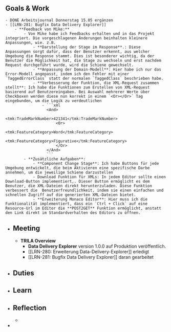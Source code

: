 ## Goals & Work
	- DONE Arbeitsjournal Donnerstag 15.05 ergänzen
	- [[LRN-281: Bugfix Data Delivery Explorer]]
		- **Feedback von Mike:**
			- Von Mike habe ich Feedbacks erhalten und in das Projekt integriert. Die vorgeschlagenen Änderungen beinhalten kleinere Anpassungen, wie. z.B.
				- **Darstellung der Stage im Response**.: Diese Anpassungen sorgt dafür, dass der Benutzer erkennt, aus welcher Umgebung die Response stammt. Dies ist besonderer wichtig, da der Benutzer die Möglichkeit hat, die Stage zu wechseln und erst nachdem Request durchgeführt wurde, wird die Schiene gewechselt.
				- **Anpassung der Domain-Modell**: Hier habe ich nur das Error-Modell angepasst, indem ich den Fehler mit einer `TaggedErrorClass` statt der normalen `TaggedClass` beschrieben habe.
				- **Verbesserung der Funktion, die XML-Request zusammen stellt**: Ich habe die Funktionen zum Erstellen von XML-Request basierend auf Benutzereingaben. Bei Auswahl mehrerer Werte über Checkboxen werden diese nun korrekt in einem `<Or></Or>` Tag eingebunden, um die Logik zu verdeutlichen
					- ```xml
					  <And>
					      <tmk:TradeMarkNumber>421341</tmk:TradeMarkNumber>
					      <Or>
					          <tmk:FeatureCategory>Word</tmk:FeatureCategory>
					          <tmk:FeatureCategory>Figurative</tmk:FeatureCategory>
					      </Or>
					  </And>
					  ```
			- **Zusätzliche Aufgaben**:
				- **Component Change Stage**: Ich habe Buttons für jede Umgebung entwickelt, die beim Aktivieren eine spezifische Darbe annehmen, um die jeweilige Schiene darzustellen
				- Download Funktion für XMLs: In jedem Editor sollte einen Download-Button implementiert,. Dieser Button ermöglicht es dem Benutzer, die XML-Dateien direkt herunterzuladen. Diese Funktion verbessert die  Benutzerfreundlichkeit, indem sie einen einfachen und schnellen Zugriff auf die generierten XML-Dateien bietet.
				- **Erweiterung Monaco Editor**: Hier muss ich die Funktionalität implementiert, dass ein `Ctrl + Click` auf eine  Resource-Url im Editor die **POST2GET** Funktion ermöglicht, anstatt den Link direkt im Standardverhalten des Editors zu öffnen.
- ## Meeting
	- **TRILA Overview**
		- **Data Delivery Explorer** version 1.0.0 auf Produktion veröffentlich.
		- [[LRN-280: Erweiterung Data-Delivery-Explorer]] erledigt
		- [[LRN-281: Bugfix Data Delivery Explorer]] daran gearbeitet
- ## Duties
- ## Learn
- ## Reflection
	-
-